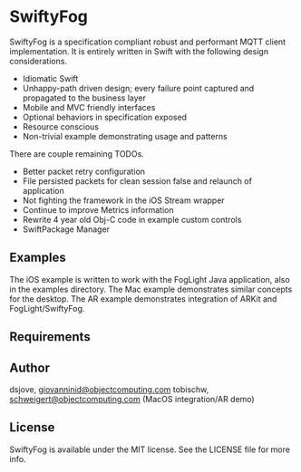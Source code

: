 # SwiftyFog

SwiftyFog is a specification compliant robust and performant MQTT client implementation. It is entirely written in Swift with the following design considerations.
* Idiomatic Swift
* Unhappy-path driven design; every failure point captured and propagated to the business layer
* Mobile and MVC friendly interfaces
* Optional behaviors in specification exposed
* Resource conscious
* Non-trivial example demonstrating usage and patterns

There are couple remaining TODOs.
* Better packet retry configuration
* File persisted packets for clean session false and relaunch of application
* Not fighting the framework in the iOS Stream wrapper
* Continue to improve Metrics information
* Rewrite 4 year old Obj-C code in example custom controls
* SwiftPackage Manager

## Examples

The iOS example is written to work with the FogLight Java application, also in the examples directory.
The Mac example demonstrates similar concepts for the desktop. 
The AR example demonstrates integration of ARKit and FogLight/SwiftyFog.

## Requirements

## Author

dsjove, giovanninid@objectcomputing.com
tobischw, schweigert@objectcomputing.com (MacOS integration/AR demo)

## License

SwiftyFog is available under the MIT license. See the LICENSE file for more info.
